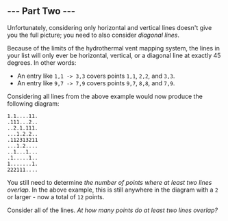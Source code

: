 --- Part Two ---
----------------

Unfortunately, considering only horizontal and vertical lines doesn't
give you the full picture; you need to also consider *diagonal lines*.

Because of the limits of the hydrothermal vent mapping system, the lines
in your list will only ever be horizontal, vertical, or a diagonal line
at exactly 45 degrees. In other words:

-   An entry like `1,1 -> 3,3` covers points `1,1`, `2,2`, and `3,3`.
-   An entry like `9,7 -> 7,9` covers points `9,7`, `8,8`, and `7,9`.

Considering all lines from the above example would now produce the
following diagram:

    1.1....11.
    .111...2..
    ..2.1.111.
    ...1.2.2..
    .112313211
    ...1.2....
    ..1...1...
    .1.....1..
    1.......1.
    222111....

You still need to determine *the number of points where at least two
lines overlap*. In the above example, this is still anywhere in the
diagram with a `2` or larger - now a total of `12` points.

Consider all of the lines. *At how many points do at least two lines
overlap?*
